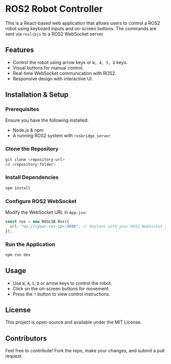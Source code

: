 # ROS2 Robot Controller

This is a React-based web application that allows users to control a ROS2 robot using keyboard inputs and on-screen buttons. The commands are sent via `roslibjs` to a ROS2 WebSocket server.

## Features
- Control the robot using arrow keys or `W, A, S, D` keys.
- Visual buttons for manual control.
- Real-time WebSocket communication with ROS2.
- Responsive design with interactive UI.

## Installation & Setup
### Prerequisites
Ensure you have the following installed:
- Node.js & npm
- A running ROS2 system with `rosbridge_server`

### Clone the Repository
```sh
git clone <repository-url>
cd <repository-folder>
```

### Install Dependencies
```sh
npm install
```

### Configure ROS2 WebSocket
Modify the WebSocket URL in `App.jsx`:
```js
const ros = new ROSLIB.Ros({
  url: "ws://<your-ros-ip>:9090", // Replace with your ROS2 WebSocket address
});
```

### Run the Application
```sh
npm run dev
```

## Usage
- Use `W`, `A`, `S`, `D` or arrow keys to control the robot.
- Click on the on-screen buttons for movement.
- Press the `?` button to view control instructions.

## License
This project is open-source and available under the MIT License.

## Contributors
Feel free to contribute! Fork the repo, make your changes, and submit a pull request.

